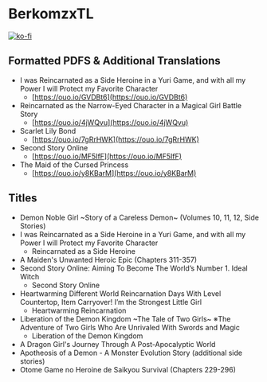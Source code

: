 # BerkomzxTL

[![ko-fi](https://ko-fi.com/img/githubbutton_sm.svg)](https://ko-fi.com/I2I117SQUE)

## Formatted PDFS & Additional Translations
- I was Reincarnated as a Side Heroine in a Yuri Game, and with all my Power I will Protect my Favorite Character
  - [https://ouo.io/GVDBt6](https://ouo.io/GVDBt6)
- Reincarnated as the Narrow-Eyed Character in a Magical Girl Battle Story
  - [https://ouo.io/4jWQvu](https://ouo.io/4jWQvu)
- Scarlet Lily Bond
  - [https://ouo.io/7gRrHWK](https://ouo.io/7gRrHWK)
- Second Story Online
  - [https://ouo.io/MF5IfF](https://ouo.io/MF5IfF)
- The Maid of the Cursed Princess
  - [https://ouo.io/y8KBarM](https://ouo.io/y8KBarM)


## Titles
- Demon Noble Girl \~Story of a Careless Demon\~ (Volumes 10, 11, 12, Side Stories)
- I was Reincarnated as a Side Heroine in a Yuri Game, and with all my Power I will Protect my Favorite Character
  - Reincarnated as a Side Heroine
- A Maiden's Unwanted Heroic Epic (Chapters 311-357)
- Second Story Online: Aiming To Become The World’s Number 1. Ideal Witch
  - Second Story Online
- Heartwarming Different World Reincarnation Days With Level Countertop, Item Carryover! I’m the Strongest Little Girl
  - Heartwarming Reincarnation
- Liberation of the Demon Kingdom \~The Tale of Two Girls\~ ※The Adventure of Two Girls Who Are Unrivaled With Swords and Magic
  - Liberation of the Demon Kingdom
- A Dragon Girl's Journey Through A Post-Apocalyptic World
- Apotheosis of a Demon - A Monster Evolution Story (additional side stories)
- Otome Game no Heroine de Saikyou Survival (Chapters 229-296)
